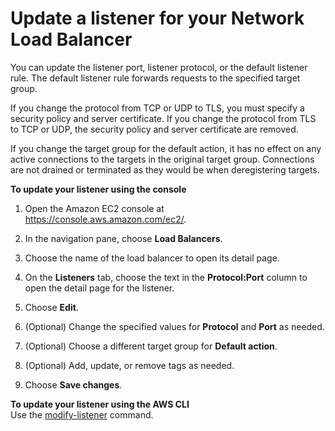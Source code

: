 # Update a listener for your Network Load Balancer<a name="listener-update-rules"></a>

You can update the listener port, listener protocol, or the default listener rule\. The default listener rule forwards requests to the specified target group\.

If you change the protocol from TCP or UDP to TLS, you must specify a security policy and server certificate\. If you change the protocol from TLS to TCP or UDP, the security policy and server certificate are removed\.

If you change the target group for the default action, it has no effect on any active connections to the targets in the original target group\. Connections are not drained or terminated as they would be when deregistering targets\.

**To update your listener using the console**

1. Open the Amazon EC2 console at [https://console\.aws\.amazon\.com/ec2/](https://console.aws.amazon.com/ec2/)\.

1. In the navigation pane, choose **Load Balancers**\.

1. Choose the name of the load balancer to open its detail page\.

1. On the **Listeners** tab, choose the text in the **Protocol:Port** column to open the detail page for the listener\.

1. Choose **Edit**\.

1. \(Optional\) Change the specified values for **Protocol** and **Port** as needed\.

1. \(Optional\) Choose a different target group for **Default action**\.

1. \(Optional\) Add, update, or remove tags as needed\.

1. Choose **Save changes**\.

**To update your listener using the AWS CLI**  
Use the [modify\-listener](https://docs.aws.amazon.com/cli/latest/reference/elbv2/modify-listener.html) command\.